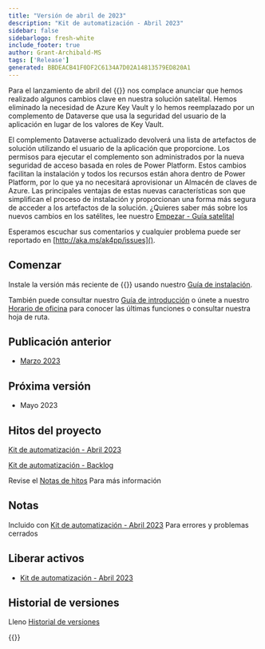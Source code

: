 ```yaml
---
title: "Versión de abril de 2023"
description: "Kit de automatización - Abril 2023"
sidebar: false
sidebarlogo: fresh-white
include_footer: true
author: Grant-Archibald-MS
tags: ['Release']
generated: BBDEACB41F0DF2C6134A7D02A14813579ED820A1
---
```


Para el lanzamiento de abril del {{<product-name>}} nos complace anunciar que hemos realizado algunos cambios clave en nuestra solución satelital. Hemos eliminado la necesidad de Azure Key Vault y lo hemos reemplazado por un complemento de Dataverse que usa la seguridad del usuario de la aplicación en lugar de los valores de Key Vault. 

El complemento Dataverse actualizado devolverá una lista de artefactos de solución utilizando el usuario de la aplicación que proporcione. Los permisos para ejecutar el complemento son administrados por la nueva seguridad de acceso basada en roles de Power Platform. Estos cambios facilitan la instalación y todos los recursos están ahora dentro de Power Platform, por lo que ya no necesitará aprovisionar un Almacén de claves de Azure. Las principales ventajas de estas nuevas características son que simplifican el proceso de instalación y proporcionan una forma más segura de acceder a los artefactos de la solución. ¿Quieres saber más sobre los nuevos cambios en los satélites, lee nuestro [Empezar - Guía satelital](/es/get-started/satellite)

Esperamos escuchar sus comentarios y cualquier problema puede ser reportado en [http://aka.ms/ak4pp/issues]().

## Comenzar

Instale la versión más reciente de {{<product-name>}} usando nuestro [Guía de instalación](/es/get-started/install).

También puede consultar nuestro [Guía de introducción](/es/get-started) o únete a nuestro [Horario de oficina](/es/office-hours) para conocer las últimas funciones o consultar nuestra hoja de ruta.

## Publicación anterior

- [Marzo 2023](/es/releases/march-2023)

## Próxima versión

- Mayo 2023

## Hitos del proyecto

[Kit de automatización - Abril 2023](https://github.com/orgs/microsoft/projects/486/views/11)

[Kit de automatización - Backlog](https://github.com/orgs/microsoft/projects/486/views/1)

Revise el [Notas de hitos](/es/releases/milestones) Para más información

## Notas

Incluido con [Kit de automatización - Abril 2023](https://github.com/microsoft/powercat-automation-kit/releases/tag/AutomationKit-April2023) Para errores y problemas cerrados

## Liberar activos

- [Kit de automatización - Abril 2023](https://github.com/microsoft/powercat-automation-kit/releases/tag/AutomationKit-April2023)

## Historial de versiones

Lleno [Historial de versiones](/es/releases)

{{<questions name="/content/es/releases/April-2023.json" completed="Gracias por proporcionar comentarios" showNavigationButtons="false" locale="es">}}
